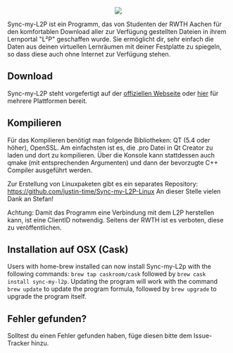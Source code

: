 ﻿<p align="center">
  <img src="http://syncmyl2p.de/images/light-logo.png"/>
</p>

Sync-my-L2P ist ein Programm, das von Studenten der RWTH Aachen für den komfortablen Download aller zur Verfügung gestellten Dateien in ihrem Lernportal "L²P" geschaffen wurde. Sie ermöglicht dir, sehr einfach die Daten aus deinen virtuellen Lernräumen mit deiner Festplatte zu spiegeln, so dass diese auch ohne Internet zur Verfügung stehen.

Download
----------------
Sync-my-L2P steht vorgefertigt auf der [offiziellen Webseite](http://www.syncmyl2p.de) oder [hier](https://github.com/Sync-my-L2P/Sync-my-L2P/releases/tag/v2.2.0) für mehrere Plattformen bereit. 


Kompilieren
----------------

Für das Kompilieren benötigt man folgende Bibliotheken: QT (5.4 oder höher), OpenSSL.
Am einfachsten ist es, die .pro Datei in Qt Creator zu laden und dort zu kompilieren. Über die Konsole kann stattdessen auch qmake (mit entsprechenden Argumenten) und dann der bevorzugte C++ Compiler ausgeführt werden.

Zur Erstellung von Linuxpaketen gibt es ein separates Repository: https://github.com/justin-time/Sync-my-L2P-Linux
An dieser Stelle vielen Dank an Stefan!

Achtung: Damit das Programm eine Verbindung mit dem L2P herstellen kann, ist eine ClientID notwendig. Seitens der RWTH ist es verboten, diese zu veröffentlichen.

Installation auf OSX (Cask)
----------------
Users with home-brew installed can now install Sync-my-L2p with the following commands:
`brew tap caskroom/cask` followed by `brew cask install sync-my-l2p`. Updating the program will work with the command `brew update` to update the program formula, followed by `brew upgrade` to upgrade the program itself.


Fehler gefunden?
----------------

Solltest du einen Fehler gefunden haben, füge diesen bitte dem Issue-Tracker hinzu.
